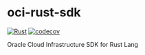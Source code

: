 # oci-rust-sdk

[![Rust](https://github.com/digital-divas/oci-rust-sdk/actions/workflows/rust.yml/badge.svg)](https://github.com/digital-divas/oci-rust-sdk/actions/workflows/rust.yml)
[![codecov](https://codecov.io/gh/digital-divas/oci-rust-sdk/branch/master/graph/badge.svg?token=XJJXHENTK4)](https://codecov.io/gh/digital-divas/oci-rust-sdk)

 Oracle Cloud Infrastructure SDK for Rust Lang 
